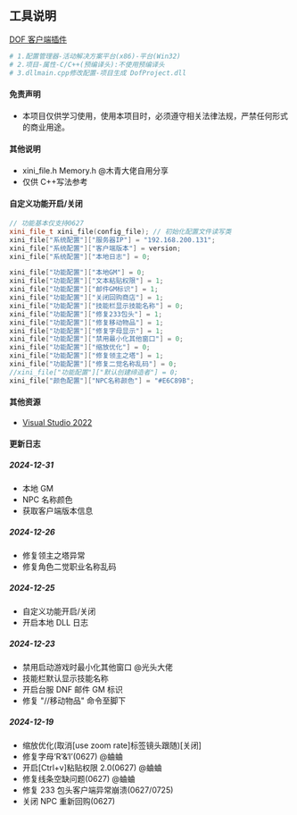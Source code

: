 ## 工具说明

[DOF 客户端插件](https://github.com/manydots/DofProject)

```sh
# 1.配置管理器-活动解决方案平台(x86)-平台(Win32)
# 2.项目-属性-C/C++(预编译头):不使用预编译头
# 3.dllmain.cpp修改配置-项目生成 DofProject.dll
```

#### 免责声明

- 本项目仅供学习使用，使用本项目时，必须遵守相关法律法规，严禁任何形式的商业用途。

#### 其他说明

- xini_file.h Memory.h @木青大佬自用分享
- 仅供 C++写法参考

#### 自定义功能开启/关闭

```c++
// 功能基本仅支持0627
xini_file_t xini_file(config_file); // 初始化配置文件读写类
xini_file["系统配置"]["服务器IP"] = "192.168.200.131";
xini_file["系统配置"]["客户端版本"] = version;
xini_file["系统配置"]["本地日志"] = 0;

xini_file["功能配置"]["本地GM"] = 0;
xini_file["功能配置"]["文本粘贴权限"] = 1;
xini_file["功能配置"]["邮件GM标识"] = 1;
xini_file["功能配置"]["关闭回购商店"] = 1;
xini_file["功能配置"]["技能栏显示技能名称"] = 0;
xini_file["功能配置"]["修复233包头"] = 1;
xini_file["功能配置"]["修复移动物品"] = 1;
xini_file["功能配置"]["修复字母显示"] = 1;
xini_file["功能配置"]["禁用最小化其他窗口"] = 0;
xini_file["功能配置"]["缩放优化"] = 0;
xini_file["功能配置"]["修复领主之塔"] = 1;
xini_file["功能配置"]["修复二觉名称乱码"] = 0;
//xini_file["功能配置"]["默认创建缔造者"] = 0;
xini_file["颜色配置"]["NPC名称颜色"] = "#E6C89B";
```

#### 其他资源

- [Visual Studio 2022](https://visualstudio.microsoft.com/zh-hans/downloads/)

#### 更新日志

##### 2024-12-31

- 本地 GM
- NPC 名称颜色
- 获取客户端版本信息

##### 2024-12-26

- 修复领主之塔异常
- 修复角色二觉职业名称乱码

##### 2024-12-25

- 自定义功能开启/关闭
- 开启本地 DLL 日志

##### 2024-12-23

- 禁用启动游戏时最小化其他窗口 @光头大佬
- 技能栏默认显示技能名称
- 开启台服 DNF 邮件 GM 标识
- 修复 "//移动物品" 命令至脚下

##### 2024-12-19

- 缩放优化(取消[use zoom rate]标签镜头跟随)[关闭]
- 修复字母‘R’&‘I’(0627) @蛐蛐
- 开启[Ctrl+v]粘贴权限 2.0(0627) @蛐蛐
- 修复线条空缺问题(0627) @蛐蛐
- 修复 233 包头客户端异常崩溃(0627/0725)
- 关闭 NPC 重新回购(0627)
